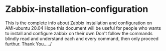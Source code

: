 # Zabbix-installation-configuration
This is the complete info about Zabbix installation and configuration on AMI-ubuntu 20.04 
Hope this document will be useful for people who wants to install and configure zabbix on their own 
Don't follow the commands blindly read and understand each and every command, then only proceed furthur.
Thank You...../
